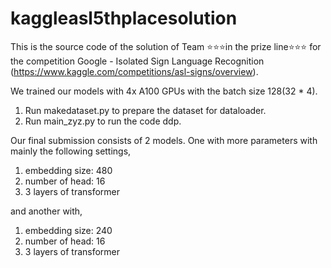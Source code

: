 # kaggleasl5thplacesolution

This is the source code of the solution of Team ⭐⭐⭐in the prize line⭐⭐⭐ for the competition Google - Isolated Sign Language Recognition (https://www.kaggle.com/competitions/asl-signs/overview). 

We trained our models with 4x A100 GPUs with the batch size 128(32 * 4).

1. Run makedataset.py to prepare the dataset for dataloader.
2. Run main_zyz.py to run the code ddp.

Our final submission consists of 2 models. One with more parameters with mainly the following settings,
1. embedding size: 480
2. number of head: 16
3. 3 layers of transformer

and another with,
1. embedding size: 240
2. number of head: 16
3. 3 layers of transformer
